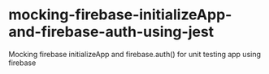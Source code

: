 # mocking-firebase-initializeApp-and-firebase-auth-using-jest
Mocking firebase initializeApp and firebase.auth() for unit testing app using firebase
